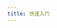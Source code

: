 ```yaml
---
title: 快速入门
---
```


<script setup>
import { Chapters } from "../../../.vitepress/theme/constrants/route";

const chapter_root = Chapters.xrobot_guide_quick_start;
</script>

<ChapterContents :chapter=chapter_root />
